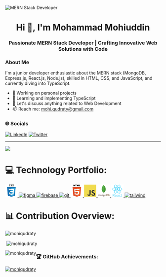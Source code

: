 
![MERN Stack Developer](https://pbs.twimg.com/profile_banners/1651954513874677760/1702112167/1080x360)


<h1 align="center">Hi 👋, I'm Mohammad Mohiuddin</h1>

<h3 align="center">Passionate MERN Stack Developer | Crafting Innovative Web Solutions with Code</h3>

### About Me

I'm a junior developer enthusiastic about the MERN stack (MongoDB, Express.js, React.js, Node.js), skilled in HTML, CSS, and JavaScript, and currently diving into TypeScript.

- 🔭 Working on personal projects
- 🌱 Learning and implementing TypeScript
- 💬 Let's discuss anything related to Web Development
- 📫 Reach me: mohi.qudraty@gmail.com 

### 🌐 Socials

[![LinkedIn](https://img.shields.io/badge/LinkedIn-%230077B5.svg?logo=linkedin&logoColor=white)](https://linkedin.com/in/mohiuddin-qudraty) [![Twitter](https://img.shields.io/badge/Twitter-%231DA1F2.svg?logo=Twitter&logoColor=white)](https://twitter.com/MohiQudraty) 

---
[![](https://visitcount.itsvg.in/api?id=mohiqudraty&icon=7&color=1)](https://visitcount.itsvg.in)
# 💻 Technology Portfolio:

<p align="left"> <a href="https://www.w3schools.com/css/" target="_blank" rel="noreferrer"> <img src="https://raw.githubusercontent.com/devicons/devicon/master/icons/css3/css3-original-wordmark.svg" alt="css3" width="40" height="40"/> </a> <a href="https://www.figma.com/" target="_blank" rel="noreferrer"> <img src="https://www.vectorlogo.zone/logos/figma/figma-icon.svg" alt="figma" width="40" height="40"/> </a> <a href="https://firebase.google.com/" target="_blank" rel="noreferrer"> <img src="https://www.vectorlogo.zone/logos/firebase/firebase-icon.svg" alt="firebase" width="40" height="40"/> </a> <a href="https://git-scm.com/" target="_blank" rel="noreferrer"> <img src="https://www.vectorlogo.zone/logos/git-scm/git-scm-icon.svg" alt="git" width="40" height="40"/> </a> <a href="https://www.w3.org/html/" target="_blank" rel="noreferrer"> <img src="https://raw.githubusercontent.com/devicons/devicon/master/icons/html5/html5-original-wordmark.svg" alt="html5" width="40" height="40"/> </a> <a href="https://developer.mozilla.org/en-US/docs/Web/JavaScript" target="_blank" rel="noreferrer"> <img src="https://raw.githubusercontent.com/devicons/devicon/master/icons/javascript/javascript-original.svg" alt="javascript" width="40" height="40"/> </a> <a href="https://www.mongodb.com/" target="_blank" rel="noreferrer"> <img src="https://raw.githubusercontent.com/devicons/devicon/master/icons/mongodb/mongodb-original-wordmark.svg" alt="mongodb" width="40" height="40"/> </a> <a href="https://reactjs.org/" target="_blank" rel="noreferrer"> <img src="https://raw.githubusercontent.com/devicons/devicon/master/icons/react/react-original-wordmark.svg" alt="react" width="40" height="40"/> </a> <a href="https://tailwindcss.com/" target="_blank" rel="noreferrer"> <img src="https://www.vectorlogo.zone/logos/tailwindcss/tailwindcss-icon.svg" alt="tailwind" width="40" height="40"/> </a> </p>


# 📊 Contribution Overview:
<p><img align="center" src="https://github-readme-streak-stats.herokuapp.com/?user=mohiqudraty&" alt="mohiqudraty" /></p>
<p>&nbsp;<img align="center" src="https://github-readme-stats.vercel.app/api?username=mohiqudraty&show_icons=true&locale=en" alt="mohiqudraty" /></p>
<p><img align="left" src="https://github-readme-stats.vercel.app/api/top-langs?username=mohiqudraty&show_icons=true&locale=en&layout=compact" alt="mohiqudraty" /></p>


<div>
  <h3 align="left"> 🏆 GitHub Achievements: </h3>
<p align="left"> <a href="https://github.com/ryo-ma/github-profile-trophy"><img src="https://github-profile-trophy.vercel.app/?username=mohiqudraty" alt="mohiqudraty" /></a> </p>
</div>

